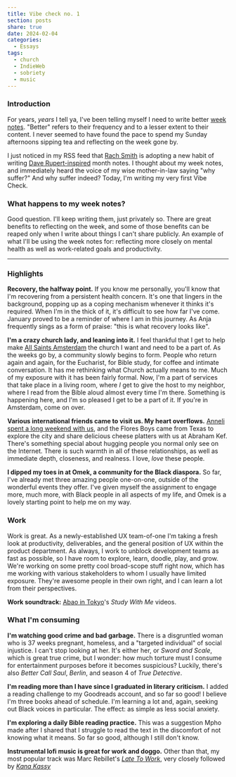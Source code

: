 ```yaml
---
title: Vibe check no. 1
section: posts
share: true
date: 2024-02-04
categories:
  - Essays
tags:
  - church
  - IndieWeb
  - sobriety
  - music
---
```


### Introduction

For years, _years_ I tell ya, I've been telling myself I need to write better [week notes](https://indieweb.org/week_note). "Better" refers to their frequency and to a lesser extent to their content. I never seemed to have found the pace to spend my Sunday afternoons sipping tea and reflecting on the week gone by.

I just noticed in my RSS feed that [Rach Smith](https://rachsmith.com/mnnm-1/) is adopting a new habit of writing [Dave Rupert-inspired](https://daverupert.com/tag/vibecheck) month notes. I thought about my week notes, and immediately heard the voice of my wise mother-in-law saying "why suffer?" And why suffer indeed? Today, I'm writing my very first Vibe Check.

### What happens to my week notes?

Good question. I'll keep writing them, just privately so. There are great benefits to reflecting on the week, and some of those benefits can be reaped only when I write about things I can't share publicly. An example of what I'll be using the week notes for: reflecting more closely on mental health as well as work-related goals and productivity.

---

### Highlights

**Recovery, the halfway point.** If you know me personally, you'll know that I'm recovering from a persistent health concern. It's one that lingers in the background, popping up as a coping mechanism whenever it thinks it's required. When I'm in the thick of it, it's difficult to see how far I've come. January proved to be a reminder of where I am in this journey. As Anja frequently sings as a form of praise: "this is what recovery looks like".

**I'm a crazy church lady, and leaning into it.** I feel thankful that I get to help make [All Saints Amsterdam](https://allsaintsamsterdam.church/) the church I want and need to be a part of. As the weeks go by, a community slowly begins to form. People who return again and again, for the Eucharist, for Bible study, for coffee and intimate conversation. It has me rethinking what Church actually means to me. Much of my exposure with it has been fairly formal. Now, I'm a part of services that take place in a living room, where _I_ get to give the host to my neighbor, where I read from the Bible aloud almost every time I'm there. Something is happening here, and I'm so pleased I get to be a part of it. If you're in Amsterdam, come on over.

**Various international friends came to visit us. My heart overflows.** [Anneli spent a long weekend with us](https://www.zinzy.website/2024/01/31/flutter/), and the Flores Boys came from Texas to explore the city and share delicious cheese platters with us at Abraham Kef. There's something special about hugging people you normal only see on the Internet. There is such warmth in all of these relationships, as well as immediate depth, closeness, and realness. I love, _love_ these people.

**I dipped my toes in at Omek, a community for the Black diaspora.** So far, I've already met three amazing people one-on-one, outside of the wonderful events they offer. I've given myself the assignment to engage more, much more, with Black people in all aspects of my life, and Omek is a lovely starting point to help me on my way.

### Work

Work is great. As a newly-established UX team-of-one I'm taking a fresh look at productivity, deliverables, and the general position of UX within the product department. As always, I work to unblock development teams as fast as possible, so I have room to explore, learn, doodle, play, and grow. We're working on some pretty cool broad-scope stuff right now, which has me working with various stakeholders to whom I usually have limited exposure. They're awesome people in their own right, and I can learn a lot from their perspectives.

**Work soundtrack:** [Abao in Tokyo](https://www.youtube.com/@abaointokyo)'s _Study With Me_ videos.

### What I'm consuming

**I'm watching good crime and bad garbage.**
There is a disgruntled woman who is 37 weeks pregnant, homeless, and a "targeted individual" of social injustice. I can't stop looking at her. It's either her, or _Sword and Scale_, which is great true crime, but I wonder: how much torture must I consume for entertainment purposes before it becomes suspicious? Luckily, there's also _Better Call Saul_, _Berlin_, and season 4 of _True Detective_.

**I'm reading more than I have since I graduated in literary criticism.** I added a reading challenge to my Goodreads account, and so far so good! I believe I'm three books ahead of schedule. I'm learning a lot and, again, seeking out Black voices in particular. The effect: as simple as less social anxiety.

**I'm exploring a daily Bible reading practice.** This was a suggestion Mpho made after I shared that I struggle to read the text in the discomfort of not knowing what it means. So far so good, although I still don't know.

**Instrumental lofi music is great for work and doggo.** Other than that, my most popular track was Marc Rebillet's _[Late To Work](https://www.youtube.com/shorts/nGR15Xpz3fo)_, very closely followed by _[Kana Kassy](https://www.youtube.com/watch?v=mJ-v8ZSy5ec)_
